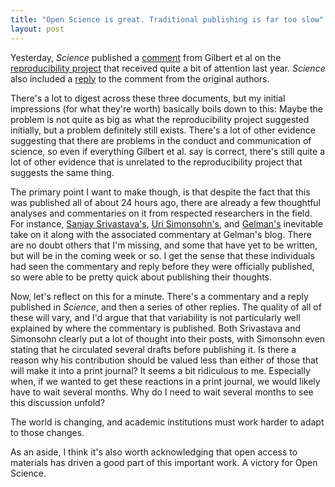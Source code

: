 ```yaml
---
title: "Open Science is great. Traditional publishing is far too slow"
layout: post
---
```


Yesterday, *Science* published a [comment](http://science.sciencemag.org/content/351/6277/1037.2) from Gilbert et al on the [reproducibility project](http://science.sciencemag.org/content/349/6251/aac4716.full) that received quite a bit of attention last year. *Science* also included a [reply](http://science.sciencemag.org/content/351/6277/1037.3.full) to the comment from the original authors.

There's a lot to digest across these three documents, but my initial impressions (for what they're worth) basically boils down to this: Maybe the problem is not quite as big as what the reproducibility project suggested initially, but a problem definitely still exists. There's a lot of other evidence suggesting that there are problems in the conduct and communication of science, so even if everything Gilbert et al. say is correct, there's still quite a lot of other evidence that is unrelated to the reproducibility project that suggests the same thing.

The primary point I want to make though, is that despite the fact that this was published all of about 24 hours ago, there are already a few thoughtful analyses and commentaries on it from respected researchers in the field. For instance, [Sanjay Srivastava's](https://hardsci.wordpress.com/2016/03/03/evaluating-a-new-critique-of-the-reproducibility-project/), [Uri Simonsohn's](http://datacolada.org/2016/03/03/47/), and [Gelman's](http://andrewgelman.com/2016/03/03/more-on-replication-crisis/) inevitable take on it along with the associated commentary at Gelman's blog. There are no doubt others that I'm missing, and some that have yet to be written, but will be in the coming week or so. I get the sense that these individuals had seen the commentary and reply before they were officially published, so were able to be pretty quick about publishing their thoughts.

Now, let's reflect on this for a minute. There's a commentary and a reply published in *Science*, and then a series of other replies. The quality of all of these will vary, and I'd argue that that variability is not particularly well explained by where the commentary is published. Both Srivastava and Simonsohn clearly put a lot of thought into their posts, with Simonsohn even stating that he circulated several drafts before publishing it. Is there a reason why his contribution should be valued less than either of those that will make it into a print journal? It seems a bit ridiculous to me. Especially when, if we wanted to get these reactions in a print journal, we would likely have to wait several months. Why do I need to wait several months to see this discussion unfold?

The world is changing, and academic institutions must work harder to adapt to those changes.

As an aside, I think it's also worth acknowledging that open access to materials has driven a good part of this important work. A victory for Open Science.
